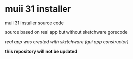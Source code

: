 # muii 31 installer

muii 31 installer source code

source based on real app but without sketchware gorecode

*real app was created with sketchware (gui app constructor)*


**this repository will not be updated**